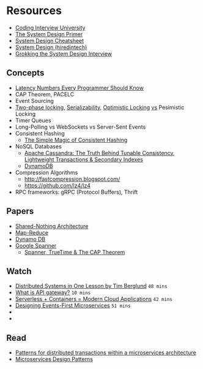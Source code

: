 # Resources

- [Coding Interview University](https://github.com/jwasham/coding-interview-university)
- [The System Design Primer](https://github.com/donnemartin/system-design-primer)
- [System Design Cheatsheet](https://gist.github.com/vasanthk/485d1c25737e8e72759f)
- [System Design (hiredintech)](https://www.hiredintech.com/classrooms/system-design/)
- [Grokking the System Design Interview](https://www.educative.io/courses/grokking-the-system-design-interview/)


## Concepts
- [Latency Numbers Every Programmer Should Know](https://gist.github.com/jboner/2841832)
- CAP Theorem, PACELC
- Event Sourcing
- [Two-phase locking](https://en.wikipedia.org/wiki/Two-phase_locking), [Serializability](https://en.wikipedia.org/wiki/Serializability), [Optimistic Locking](https://enterprisecraftsmanship.com/posts/optimistic-locking-automatic-retry/) [vs](https://stackoverflow.com/questions/129329/optimistic-vs-pessimistic-locking) Pesimistic Locking
- Timer Queues
- Long-Polling vs WebSockets vs Server-Sent Events
- Consistent Hashing
  - [The Simple Magic of Consistent Hashing](https://www.paperplanes.de/2011/12/9/the-magic-of-consistent-hashing.html)
- NoSQL Databases
  - [Apache Cassandra: The Truth Behind Tunable Consistency, Lightweight Transactions & Secondary Indexes](https://medium.com/yugabyte/apache-cassandra-the-truth-behind-tunable-consistency-lightweight-transactions-secondary-42d928a7d994)
  - [DynamoDB](https://www.dynamodbguide.com/what-is-dynamo-db)
- Compression Algorithms
  - http://fastcompression.blogspot.com/
  - https://github.com/lz4/lz4 
- RPC frameworks: gRPC (Protocol Buffers), Thrift

## Papers
 - [Shared-Nothing Architecture](http://db.cs.berkeley.edu/papers/hpts85-nothing.pdf)
 - [Map-Reduce](https://ai.google/research/pubs/pub62)
 - [Dynamo DB](https://www.dynamodbguide.com/the-dynamo-paper/)
 - [Google Spanner](https://ai.google/research/pubs/pub45855)
   - [Spanner, TrueTime & The CAP Theorem](https://storage.googleapis.com/pub-tools-public-publication-data/pdf/45855.pdf)
 

## Watch

- [Distributed Systems in One Lesson by Tim Berglund](https://www.youtube.com/watch?v=Y6Ev8GIlbxc) `48 mins`
- [What is API gateway?](https://www.youtube.com/watch?v=vHQqQBYJtLI) `10 mins`
- [Serverless + Containers = Modern Cloud Applications](https://www.youtube.com/watch?v=q9Wa5KJURec) `42 mins`
- [Designing Events-First Microservices](https://www.infoq.com/presentations/microservices-events-first-design/) `51 mins`
- []()
- []()

## Read
 - [Patterns for distributed transactions within a microservices architecture](https://developers.redhat.com/blog/2018/10/01/patterns-for-distributed-transactions-within-a-microservices-architecture/)
 - [Microservices Design Patterns](https://microservices.io/patterns/microservices.html)


 

